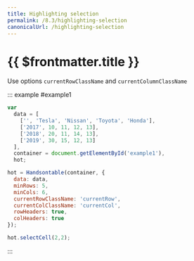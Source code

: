 ```yaml
---
title: Highlighting selection
permalink: /8.3/highlighting-selection
canonicalUrl: /highlighting-selection
---
```


# {{ $frontmatter.title }}

Use options `currentRowClassName` and `currentColumnClassName`

::: example #example1
```js
var
  data = [
    ['', 'Tesla', 'Nissan', 'Toyota', 'Honda'],
    ['2017', 10, 11, 12, 13],
    ['2018', 20, 11, 14, 13],
    ['2019', 30, 15, 12, 13]
  ],
  container = document.getElementById('example1'),
  hot;

hot = Handsontable(container, {
  data: data,
  minRows: 5,
  minCols: 6,
  currentRowClassName: 'currentRow',
  currentColClassName: 'currentCol',
  rowHeaders: true,
  colHeaders: true
});

hot.selectCell(2,2);
```
:::
